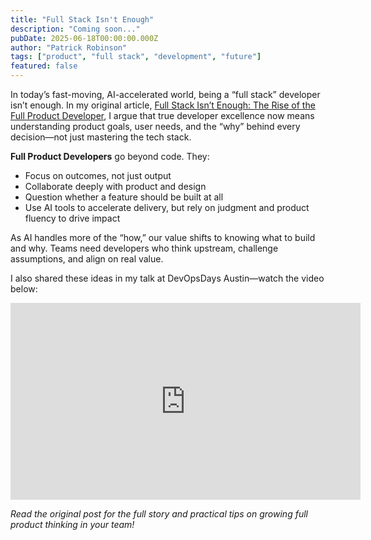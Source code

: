 ```yaml
---
title: "Full Stack Isn't Enough"
description: "Coming soon..."
pubDate: 2025-06-18T00:00:00.000Z
author: "Patrick Robinson"
tags: ["product", "full stack", "development", "future"]
featured: false
---
```


In today’s fast-moving, AI-accelerated world, being a “full stack” developer isn’t enough. In my original article, [Full Stack Isn’t Enough: The Rise of the Full Product Developer](https://leantechniques.com/2025/05/06/full-stack-isnt-enough-the-rise-of-the-full-product-developer/), I argue that true developer excellence now means understanding product goals, user needs, and the “why” behind every decision—not just mastering the tech stack.

**Full Product Developers** go beyond code. They:
- Focus on outcomes, not just output
- Collaborate deeply with product and design
- Question whether a feature should be built at all
- Use AI tools to accelerate delivery, but rely on judgment and product fluency to drive impact

As AI handles more of the “how,” our value shifts to knowing what to build and why. Teams need developers who think upstream, challenge assumptions, and align on real value.

I also shared these ideas in my talk at DevOpsDays Austin—watch the video below:

<iframe width="560" height="315" src="https://www.youtube.com/embed/0CF9fg_CCkg" title="DevOpsDays Austin 2025 - Full Stack Isn't Enough" frameborder="0" allowfullscreen></iframe>

*Read the original post for the full story and practical tips on growing full product thinking in your team!*
